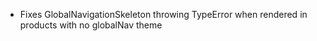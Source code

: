 - Fixes GlobalNavigationSkeleton throwing TypeError when rendered in products with no globalNav theme